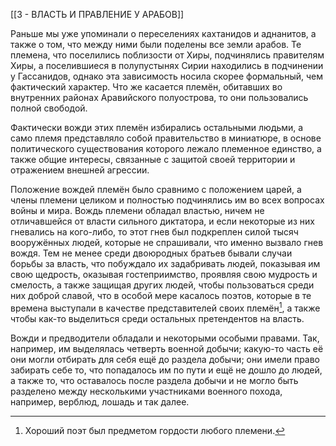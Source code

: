 [[3 - ВЛАСТЬ И ПРАВЛЕНИЕ У АРАБОВ]]

Раньше мы уже упоминали о переселениях кахтанидов и аднанитов, а также о том, что между ними были поделены все земли арабов. Те племена, что поселились поблизости от Хиры, подчинялись правителям Хиры, а поселившиеся в полупустынях Сирии находились в подчинении у Гассанидов, однако эта зависимость носила скорее формальный, чем фактический характер. Что же касается племён, обитавших во внутренних районах Аравийского полуострова, то они пользовались полной свободой.

Фактически вожди этих племён избирались остальными людьми, а само племя представляло собой правительство в миниатюре, в основе политического существования которого лежало племенное единство, а также общие интересы, связанные с защитой своей территории и отражением внешней агрессии.

Положение вождей племён было сравнимо с положением царей, а члены племени целиком и полностью подчинялись им во всех вопросах войны и мира. Вождь племени обладал властью, ничем не отличавшейся от власти сильного диктатора, и если некоторые из них гневались на кого-либо, то этот гнев был подкреплен силой тысяч вооружённых людей, которые не спрашивали, что именно вызвало гнев вождя. Тем не менее среди двоюродных братьев бывали случаи борьбы за власть, что побуждало их задабривать людей, показывая им свою щедрость, оказывая гостеприимство, проявляя свою мудрость и смелость, а также защищая других людей, чтобы пользоваться среди них доброй славой, что в особой мере касалось поэтов, которые в те времена выступали в качестве представителей своих племён[^1], а также чтобы как-то выделиться среди остальных претендентов на власть.

Вожди и предводители обладали и некоторыми особыми правами. Так, например, им выделялась четверть военной добычи; какую-то часть её они могли отбирать для себя ещё до раздела добычи; они имели право забирать себе то, что попадалось им по пути и ещё не дошло до людей, а также то, что оставалось после раздела добычи и не могло быть разделено между несколькими участниками военного похода, например, верблюд, лошадь и так далее.

[^1]: Хороший поэт был предметом гордости любого племени.

